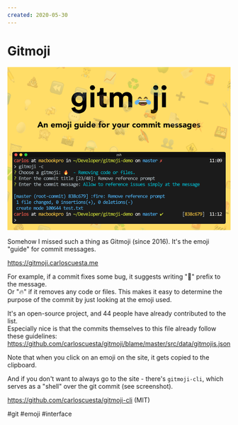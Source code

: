 ```yaml
---
created: 2020-05-30
---
```


# Gitmoji

![Gitmoji promo](gitmoji.png "Gitmoji promo")

Somehow I missed such a thing as Gitmoji (since 2016).
It's the emoji "guide" for commit messages.

https://gitmoji.carloscuesta.me

For example, if a commit fixes some bug, it suggests writing "🐛" prefix to the message.  
Or "🔥" if it removes any code or files. This makes it easy to determine the purpose of the commit by just looking at the emoji used.

It's an open-source project, and 44 people have already contributed to the list.  
Especially nice is that the commits themselves to this file already follow these guidelines:
https://github.com/carloscuesta/gitmoji/blame/master/src/data/gitmojis.json

Note that when you click on an emoji on the site, it gets copied to the clipboard.

And if you don't want to always go to the site - there's `gitmoji-cli`, which serves as a "shell" over the git commit (see screenshot).

https://github.com/carloscuesta/gitmoji-cli (MIT)

#git #emoji #interface
